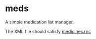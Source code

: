 # meds

A simple medication list manager. 

The XML file should satisfy [medicines.rnc](medicines.rnc)
